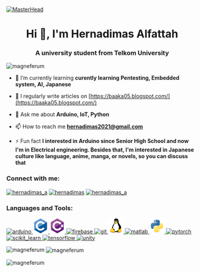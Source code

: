 [![MasterHead](https://media1.tenor.com/m/i06IS9SUpbEAAAAd/anime-sad.gif)](https://baaka05.blogspot.com/)
<h1 align="center">Hi 👋, I'm Hernadimas Alfattah</h1>
<h3 align="center">A university student from Telkom University</h3>



<p align="left"> <img src="https://komarev.com/ghpvc/?username=magneferum&label=Profile%20views&color=0e75b6&style=flat" alt="magneferum" /> </p>

- 🌱 I’m currently learning **curently learning Pentesting, Embedded system, AI, Japanese**

- 📝 I regularly write articles on [https://baaka05.blogspot.com/](https://baaka05.blogspot.com/)

- 💬 Ask me about **Arduino, IoT, Python**

- 📫 How to reach me **hernadimas2021@gmail.com**

- ⚡ Fun fact **I interested in Arduino since Senior High School and now I'm in Electrical engineering. Besides that, I'm interested in Japanese culture like language, anime, manga, or novels, so you can discuss that**

<h3 align="left">Connect with me:</h3>
<p align="left">
<a href="https://twitter.com/hernadimas_a" target="blank"><img align="center" src="https://raw.githubusercontent.com/rahuldkjain/github-profile-readme-generator/master/src/images/icons/Social/twitter.svg" alt="hernadimas_a" height="30" width="40" /></a>
<a href="https://linkedin.com/in/hernadimas" target="blank"><img align="center" src="https://raw.githubusercontent.com/rahuldkjain/github-profile-readme-generator/master/src/images/icons/Social/linked-in-alt.svg" alt="hernadimas" height="30" width="40" /></a>
<a href="https://instagram.com/hernadimas_a" target="blank"><img align="center" src="https://raw.githubusercontent.com/rahuldkjain/github-profile-readme-generator/master/src/images/icons/Social/instagram.svg" alt="hernadimas_a" height="30" width="40" /></a>
</p>

<h3 align="left">Languages and Tools:</h3>
<p align="left"> <a href="https://www.arduino.cc/" target="_blank" rel="noreferrer"> <img src="https://cdn.worldvectorlogo.com/logos/arduino-1.svg" alt="arduino" width="40" height="40"/> </a> <a href="https://www.cprogramming.com/" target="_blank" rel="noreferrer"> <img src="https://raw.githubusercontent.com/devicons/devicon/master/icons/c/c-original.svg" alt="c" width="40" height="40"/> </a> <a href="https://www.w3schools.com/cs/" target="_blank" rel="noreferrer"> <img src="https://raw.githubusercontent.com/devicons/devicon/master/icons/csharp/csharp-original.svg" alt="csharp" width="40" height="40"/> </a> <a href="https://firebase.google.com/" target="_blank" rel="noreferrer"> <img src="https://www.vectorlogo.zone/logos/firebase/firebase-icon.svg" alt="firebase" width="40" height="40"/> </a> <a href="https://git-scm.com/" target="_blank" rel="noreferrer"> <img src="https://www.vectorlogo.zone/logos/git-scm/git-scm-icon.svg" alt="git" width="40" height="40"/> </a> <a href="https://www.linux.org/" target="_blank" rel="noreferrer"> <img src="https://raw.githubusercontent.com/devicons/devicon/master/icons/linux/linux-original.svg" alt="linux" width="40" height="40"/> </a> <a href="https://www.mathworks.com/" target="_blank" rel="noreferrer"> <img src="https://upload.wikimedia.org/wikipedia/commons/2/21/Matlab_Logo.png" alt="matlab" width="40" height="40"/> </a> <a href="https://www.python.org" target="_blank" rel="noreferrer"> <img src="https://raw.githubusercontent.com/devicons/devicon/master/icons/python/python-original.svg" alt="python" width="40" height="40"/> </a> <a href="https://pytorch.org/" target="_blank" rel="noreferrer"> <img src="https://www.vectorlogo.zone/logos/pytorch/pytorch-icon.svg" alt="pytorch" width="40" height="40"/> </a> <a href="https://scikit-learn.org/" target="_blank" rel="noreferrer"> <img src="https://upload.wikimedia.org/wikipedia/commons/0/05/Scikit_learn_logo_small.svg" alt="scikit_learn" width="40" height="40"/> </a> <a href="https://www.tensorflow.org" target="_blank" rel="noreferrer"> <img src="https://www.vectorlogo.zone/logos/tensorflow/tensorflow-icon.svg" alt="tensorflow" width="40" height="40"/> </a> <a href="https://unity.com/" target="_blank" rel="noreferrer"> <img src="https://www.vectorlogo.zone/logos/unity3d/unity3d-icon.svg" alt="unity" width="40" height="40"/> </a> </p>

<p><img align="left" src="https://github-readme-stats.vercel.app/api/top-langs?username=magneferum&show_icons=true&locale=en&layout=compact" alt="magneferum" /></p>

<p>&nbsp;<img align="center" src="https://github-readme-stats.vercel.app/api?username=magneferum&show_icons=true&locale=en" alt="magneferum" /></p>

<p><img align="center" src="https://github-readme-streak-stats.herokuapp.com/?user=magneferum&" alt="magneferum" /></p>
